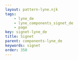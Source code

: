 ```yaml
---
layout: pattern-lyne.njk
tags: 
    - lyne_de
    - lyne_components_signet_de
    - page
key: signet-lyne_de
title: Signet
parent: components-lyne_de
keywords: signet
order: 350
---
```

